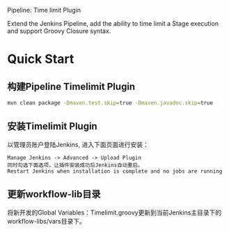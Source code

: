 Pipeline: Time limit Plugin

Extend the Jenkins Pipeline, add the ability to time limit a Stage execution and support
Groovy Closure syntax.

# Quick Start

## 构建Pipeline Timelimit Plugin

```bash
mvn clean package -Dmaven.test.skip=true -Dmaven.javadoc.skip=true
```

## 安装Timelimit Plugin

以管理员账户登陆Jenkins, 进入下面页面进行安装：

```
Manage Jenkins -> Advanced -> Upload Plugin
同时勾选下面选项，让插件安装成功后Jenkins自动重启。
Restart Jenkins when installation is complete and no jobs are running
```

## 更新workflow-lib目录

将新开发的Global
Variables：Timelimit.groovy更新到当前Jenkins主目录下的workflow-libs/vars目录下。
